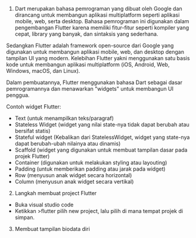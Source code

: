 1. Dart merupakan bahasa pemrograman yang dibuat oleh Google dan dirancang untuk membangun aplikasi multiplatform seperti aplikasi mobile, web, serta desktop. Bahasa pemrograman ini digunakan dalam pengembangan Flutter karena memiliki fitur-fitur seperti kompiler yang cepat, library yang banyak, dan sintaksis yang sederhana.

Sedangkan Flutter adalah framework open-source dari Google yang digunakan untuk membangun aplikasi mobile, web, dan desktop dengan tampilan UI yang modern. Kelebihan Flutter yakni menggunakan satu basis kode untuk membangun aplikasi multiplatform (iOS, Android, Web, Windows, macOS, dan Linux).

Dalam pembuatannya, Flutter menggunakan bahasa Dart sebagai dasar pemrogramannya dan menawarkan "widgets" untuk membangun UI penggua.

Contoh widget Flutter:

- Text (untuk menampilkan teks/paragraf)
- Stateless Widget (widget yang nilai state-nya tidak dapat berubah atau bersifat statis)
- Stateful widget (Kebalikan dari StatelessWidget, widget yang state-nya dapat berubah-ubah nilainya atau dinamis)
- Scaffold (widget yang digunakan untuk membuat tampilan dasar pada projek Flutter)
- Container (digunakan untuk melakukan styling atau layouting)
- Padding (untuk memberikan padding atau jarak pada widget)
- Row (menyusun anak widget secara horizontal)
- Column (menyusun anak widget secara vertikal)

2. Langkah membuat project Flutter

- Buka visual studio code
- Ketikkan >flutter pilih new project, lalu pilih di mana tempat projek di simpan.

3. Membuat tampilan biodata diri
